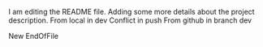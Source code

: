 I am editing the README file. Adding some more details about the project description.
From local in dev
Conflict in push
From github in branch dev



New EndOfFile
